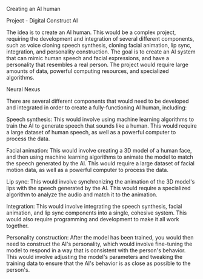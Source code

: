 Creating an AI human

Project - Digital Construct AI

The idea is to create an AI human. This would be a complex project, requiring the development and integration of several different components, such as voice cloning speech synthesis, cloning facial animation, lip sync, integration, and personality construction. The goal is to create an AI system that can mimic human speech and facial expressions, and have a personality that resembles a real person. The project would require large amounts of data, powerful computing resources, and specialized algorithms.

Neural Nexus 

There are several different components that would need to be developed and integrated in order to create a fully-functioning AI human, including:

Speech synthesis: This would involve using machine learning algorithms to train the AI to generate speech that sounds like a human. This would require a large dataset of human speech, as well as a powerful computer to process the data.

Facial animation: This would involve creating a 3D model of a human face, and then using machine learning algorithms to animate the model to match the speech generated by the AI. This would require a large dataset of facial motion data, as well as a powerful computer to process the data.

Lip sync: This would involve synchronizing the animation of the 3D model's lips with the speech generated by the AI. This would require a specialized algorithm to analyze the audio and match it to the animation.

Integration: This would involve integrating the speech synthesis, facial animation, and lip sync components into a single, cohesive system. This would also require programming and development to make it all work together.

Personality construction: After the model has been trained, you would then need to construct the AI's personality, which would involve fine-tuning the model to respond in a way that is consistent with the person's behavior. This would involve adjusting the model's parameters and tweaking the training data to ensure that the AI's behavior is as close as possible to the person's.
